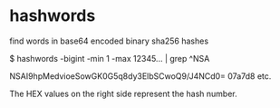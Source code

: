 # hashwords
find words in base64 encoded binary sha256 hashes

$ hashwords -bigint -min 1 -max 12345... | grep ^NSA

NSAI9hpMedvioeSowGK0G5q8dy3ElbSCwoQ9/J4NCd0= 07a7d8
etc.

The HEX values on the right side represent the hash number.

